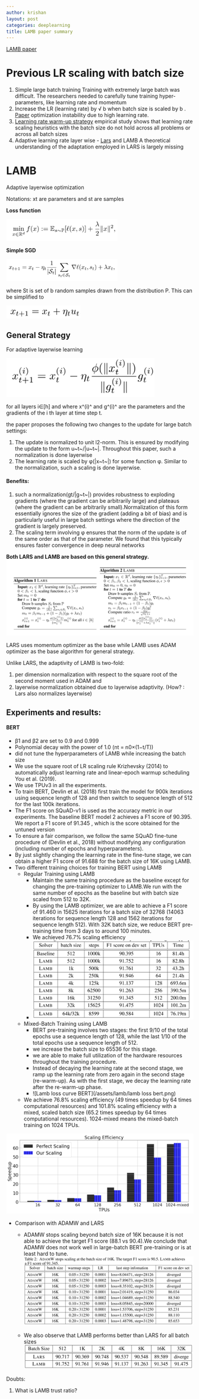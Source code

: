 ```yaml
---
author: krishan
layout: post
categories: deeplearning
title: LAMB paper summary
---
```

[LAMB paper](https://arxiv.org/pdf/1904.00962.pdf)

# Previous LR scaling with batch size

1. Simple large batch training
	Training with extremely large batch was difficult. The researchers needed to carefully tune training hyper-parameters, like learning rate and momentum
2. Increase the LR (learning rate) by √ b when batch size is scaled by b . [Paper](https://arxiv.org/abs/1404.5997)
	optimization instability due to high learning rate.
3. [Learning rate warm-up strategy](https://arxiv.org/abs/1706.02677)
	empirical study  shows that learning rate scaling heuristics with the batch size do not hold across all problems or across all batch sizes
4. Adaptive learning rate layer wise -  [Lars](https://arxiv.org/abs/1708.03888v1) and LAMB
	A theoretical understanding of the adaptation employed in LARS is largely missing

# LAMB

Adaptive layerwise optimization

Notations:  xt are parameters and st are samples

**Loss function**

<img src="/assets/lamb/loss.png" width="300">

**Simple SGD**

<img src="/assets/lamb/sgd1.png" width="300">

where St is set of b random samples drawn from the distribution P. This can be simplified to

<img src="/assets/lamb/sgd2.png" width="200">

## General Strategy
For adaptive layerwise learning

<img src="/assets/lamb/generalstrategy.png" width="400">

for all layers i∈[h] and where x^(i)^  and g^(i)^  are the parameters and the gradients of the i th layer at time step t.

the paper proposes the following two changes to the update for large batch settings: 

1. The update is normalized to unit l2-norm. This is ensured by modifying the update to the form u~t~/\|u~t~\|. Throughout this paper, such a normalization is done layerwise 
2. The learning rate is scaled by φ(\|x~t~\|) for some function φ. Similar to the normalization, such a scaling is done layerwise. 

#### Benefits:

1. such a normalization(gt/\|g~t~\|) provides robustness to exploding gradients (where the gradient can be arbitrarily large) and plateaus (where the gradient can be arbitrarily small).Normalization of this form essentially ignores the size of the gradient (adding a bit of bias) and is particularly useful in large batch settings where the direction of the gradient is largely preserved.
2. The scaling term involving φ ensures that the norm of the update is of the same order as that of the parameter. We found that this typically ensures faster convergence in deep neural networks

**Both LARS and LAMB are based on this general strategy.**
![algo](/assets/lamb/alog.png)

LARS uses momentum optimizer as the base while LAMB uses ADAM optimizer as the base algorithm for general strategy.

Unlike LARS, the adaptivity of LAMB is two-fold: 

1. per dimension normalization with respect to the square root of the second moment used in ADAM and 
2. layerwise normalization obtained due to layerwise adaptivity. (How? : Lars also normalizes layerwise)

## Experiments and results:
#### BERT

* β1 and β2  are set to 0.9 and 0.999
* Polynomial decay with the power of 1.0 (nt = n0×(1−t/T))
* did not tune the hyperparameters of LAMB while increasing the batch size
* We use the square root of LR scaling rule Krizhevsky (2014) to automatically adjust learning rate and linear-epoch warmup scheduling You et al. (2019).
* We use TPUv3 in all the experiments. 
* To train BERT, Devlin et al. (2018) first train the model for 900k iterations using sequence length of 128 and then switch to sequence length of 512 for the last 100k iterations.
* The F1 score on SQuAD-v1 is used as the accuracy metric in our experiments. The baseline BERT model 2 achieves a F1 score of 90.395. We report a F1 score of 91.345 , which is the score obtained for the untuned version
* To ensure a fair comparison, we follow the same SQuAD fine-tune procedure of (Devlin et al., 2018) without modifying any configuration (including number of epochs and hyperparameters).
* By just slightly changing the learning rate in the fine-tune stage, we can obtain a higher F1 score of 91.688 for the batch size of 16K using LAMB.
* Two different training choices for training BERT using LAMB
    * Regular Training using LAMB 
      * Maintain the same training procedure as the baseline except for changing the pre-training optimizer to LAMB.We run with the same number of epochs as the baseline but with batch size scaled from 512 to 32K.
      * By using the LAMB optimizer, we are able to achieve a F1 score of 91.460 in 15625 iterations for a batch size of 32768 (14063 iterations for sequence length 128 and 1562 iterations for sequence length 512). With 32K batch size, we reduce BERT pre-training time from 3 days to around 100 minutes. 
      * We achieved 76.7% scaling efficiency
      * ![Lamb performance on Bert](/assets/lamb/lambf1bert.png)
    * Mixed-Batch Training using LAMB 
      * BERT pre-training involves two stages: the first 9/10 of the total epochs use a sequence length of 128, while the last 1/10 of the total epochs use a sequence length of 512.
      * we increase the batch size to 65536 for this stage.
      * we are able to make full utilization of the hardware resources throughout the training procedure.
      * Instead of decaying the learning rate at the second stage, we ramp up the learning rate from zero again in the second stage (re-warm-up). As with the first stage, we decay the learning rate after the re-warm-up phase.
      * ![Lamb loss curve BERT](/assets/lamb/lamb loss bert.png)
  * We achieve 76.8% scaling efficiency (49 times speedup by 64 times computational resources) and 101.8% scaling efficiency with a mixed, scaled batch size (65.2 times speedup by 64 times computational resources). 1024-mixed means the mixed-batch training on 1024 TPUs.

![LAMB scaling efficiency](/assets/lamb/scalingeff.png)

* Comparison with ADAMW and LARS
    * ADAMW stops scaling beyond batch size of 16K because it is not able to achieve the target F1 score (88.1 vs 90.4).We conclude that ADAMW does not work well in large-batch BERT pre-training or is at least hard to tune. 
    	![ADAMW performance](/assets/lamb/adamwbert.png)
    	
    * We also observe that LAMB performs better than LARS for all batch sizes 
    	![LARS performance](/assets/lamb/larsbert.png)
    			

Doubts:

1. What is LAMB trust ratio?
